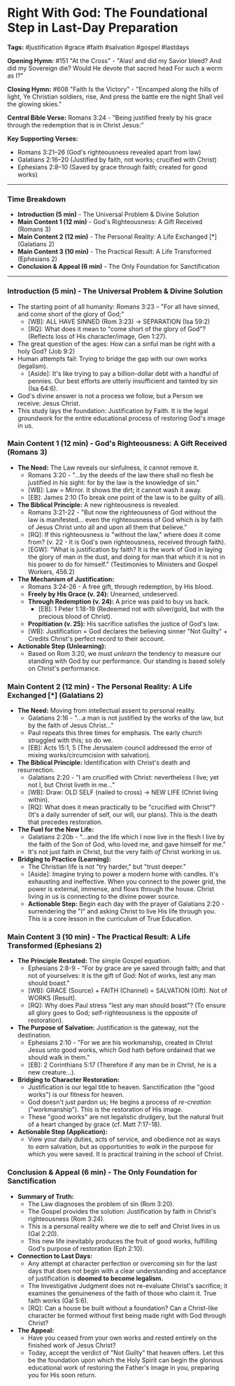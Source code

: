 # Right With God: The Foundational Step in Last-Day Preparation

**Tags:** #justification #grace #faith #salvation #gospel #lastdays

**Opening Hymn:** #151 "At the Cross" - "Alas! and did my Savior bleed? And did my Sovereign die? Would He devote that sacred head For such a worm as I?"

**Closing Hymn:** #608 "Faith Is the Victory" - "Encamped along the hills of light, Ye Christian soldiers, rise, And press the battle ere the night Shall veil the glowing skies."

**Central Bible Verse:** Romans 3:24 - "Being justified freely by his grace through the redemption that is in Christ Jesus:"

**Key Supporting Verses:**
-   Romans 3:21–26 (God's righteousness revealed apart from law)
-   Galatians 2:16–20 (Justified by faith, not works; crucified with Christ)
-   Ephesians 2:8–10 (Saved by grace through faith; created for good works)

---
### **Time Breakdown**
-   **Introduction (5 min)** - The Universal Problem & Divine Solution
-   **Main Content 1 (12 min)** - God's Righteousness: A Gift Received (Romans 3)
-   **Main Content 2 (12 min)** - The Personal Reality: A Life Exchanged [*] (Galatians 2)
-   **Main Content 3 (10 min)** - The Practical Result: A Life Transformed (Ephesians 2)
-   **Conclusion & Appeal (6 min)** - The Only Foundation for Sanctification

---

### **Introduction (5 min) - The Universal Problem & Divine Solution**
-   The starting point of all humanity: Romans 3:23 – "For all have sinned, and come short of the glory of God;"
    -   [WB]: ALL HAVE SINNED (Rom 3:23) -> SEPARATION (Isa 59:2)
    -   [RQ]: What does it mean to "come short of the glory of God"? (Reflects loss of His character/image, Gen 1:27).
-   The great question of the ages: How can a sinful man be right with a holy God? (Job 9:2)
-   Human attempts fail: Trying to bridge the gap with our own works (legalism).
    -   [Aside]: It's like trying to pay a billion-dollar debt with a handful of pennies. Our best efforts are utterly insufficient and tainted by sin (Isa 64:6).
-   God's divine answer is not a process we follow, but a Person we receive: Jesus Christ.
-   This study lays the foundation: Justification by Faith. It is the legal groundwork for the entire educational process of restoring God's image in us.

### **Main Content 1 (12 min) - God's Righteousness: A Gift Received (Romans 3)**
-   **The Need:** The Law reveals our sinfulness, it cannot remove it.
    -   Romans 3:20 - "...by the deeds of the law there shall no flesh be justified in his sight: for by the law is the knowledge of sin."
    -   [WB]: Law = Mirror. It shows the dirt; it cannot wash it away.
    -   [EB]: James 2:10 (To break one point of the law is to be guilty of all).
-   **The Biblical Principle:** A new righteousness is revealed.
    -   Romans 3:21-22 - "But now the righteousness of God without the law is manifested... even the righteousness of God which is by faith of Jesus Christ unto all and upon all them that believe."
    -   [RQ]: If this righteousness is "without the law," where does it come from? (v. 22 - It is God's own righteousness, received through faith).
    -   [EGW]: "What is justification by faith? It is the work of God in laying the glory of man in the dust, and doing for man that which it is not in his power to do for himself." (Testimonies to Ministers and Gospel Workers, 456.2)
-   **The Mechanism of Justification:**
    -   Romans 3:24-26 - A free gift, through redemption, by His blood.
    -   **Freely by His Grace (v. 24):** Unearned, undeserved.
    -   **Through Redemption (v. 24):** A price was paid to buy us back.
        -   [EB]: 1 Peter 1:18-19 (Redeemed not with silver/gold, but with the precious blood of Christ).
    -   **Propitiation (v. 25):** His sacrifice satisfies the justice of God's law.
    -   [WB]: Justification = God declares the believing sinner "Not Guilty" + Credits Christ's perfect record to their account.
-   **Actionable Step (Unlearning):**
    -   Based on Rom 3:20, we must *unlearn* the tendency to measure our standing with God by our performance. Our standing is based solely on Christ's performance.

### **Main Content 2 (12 min) - The Personal Reality: A Life Exchanged [*] (Galatians 2)**
-   **The Need:** Moving from intellectual assent to personal reality.
    -   Galatians 2:16 - "...a man is not justified by the works of the law, but by the faith of Jesus Christ..."
    -   Paul repeats this three times for emphasis. The early church struggled with this; so do we.
    -   [EB]: Acts 15:1, 5 (The Jerusalem council addressed the error of mixing works/circumcision with salvation).
-   **The Biblical Principle:** Identification with Christ's death and resurrection.
    -   Galatians 2:20 - "I am crucified with Christ: nevertheless I live; yet not I, but Christ liveth in me..."
    -   [WB]: Draw: OLD SELF (nailed to cross) -> NEW LIFE (Christ living within).
    -   [RQ]: What does it mean practically to be "crucified with Christ"? (It's a daily surrender of self, our will, our plans). This is the death that precedes restoration.
-   **The Fuel for the New Life:**
    -   Galatians 2:20b - "...and the life which I now live in the flesh I live by the faith of the Son of God, who loved me, and gave himself for me."
    -   It's not just faith *in* Christ, but the very faith *of* Christ working in us.
-   **Bridging to Practice (Learning):**
    -   The Christian life is not "try harder," but "trust deeper."
    -   [Aside]: Imagine trying to power a modern home with candles. It's exhausting and ineffective. When you connect to the power grid, the power is external, immense, and flows through the house. Christ living in us is connecting to the divine power source.
    -   **Actionable Step:** Begin each day with the prayer of Galatians 2:20 - surrendering the "I" and asking Christ to live His life through you. This is a core lesson in the curriculum of True Education.

### **Main Content 3 (10 min) - The Practical Result: A Life Transformed (Ephesians 2)**
-   **The Principle Restated:** The simple Gospel equation.
    -   Ephesians 2:8-9 - "For by grace are ye saved through faith; and that not of yourselves: it is the gift of God: Not of works, lest any man should boast."
    -   [WB]: GRACE (Source) + FAITH (Channel) = SALVATION (Gift). Not of WORKS (Result).
    -   [RQ]: Why does Paul stress "lest any man should boast"? (To ensure all glory goes to God; self-righteousness is the opposite of restoration).
-   **The Purpose of Salvation:** Justification is the gateway, not the destination.
    -   Ephesians 2:10 - "For we are his workmanship, created in Christ Jesus unto good works, which God hath before ordained that we should walk in them."
    -   [EB]: 2 Corinthians 5:17 (Therefore if any man be in Christ, he is a new creature...).
-   **Bridging to Character Restoration:**
    -   Justification is our legal title to heaven. Sanctification (the "good works") is our fitness for heaven.
    -   God doesn't just pardon us; He begins a process of *re-creation* ("workmanship"). This is the restoration of His image.
    -   These "good works" are not legalistic drudgery, but the natural fruit of a heart changed by grace (cf. Matt 7:17-18).
-   **Actionable Step (Application):**
    -   View your daily duties, acts of service, and obedience not as ways to *earn* salvation, but as opportunities to *walk in* the purpose for which you were saved. It is practical training in the school of Christ.

### **Conclusion & Appeal (6 min) - The Only Foundation for Sanctification**
-   **Summary of Truth:**
    -   The Law diagnoses the problem of sin (Rom 3:20).
    -   The Gospel provides the solution: Justification by faith in Christ's righteousness (Rom 3:24).
    -   This is a personal reality where we die to self and Christ lives in us (Gal 2:20).
    -   This new life inevitably produces the fruit of good works, fulfilling God's purpose of restoration (Eph 2:10).
-   **Connection to Last Days:**
    -   Any attempt at character perfection or overcoming sin for the last days that does not begin with a clear understanding and acceptance of justification is **doomed to become legalism.**
    -   The Investigative Judgment does not re-evaluate Christ's sacrifice; it examines the genuineness of the faith of those who claim it. True faith works (Gal 5:6).
    -   [RQ]: Can a house be built without a foundation? Can a Christ-like character be formed without first being made right with God through Christ?
-   **The Appeal:**
    -   Have you ceased from your own works and rested entirely on the finished work of Jesus Christ?
    -   Today, accept the verdict of "Not Guilty" that heaven offers. Let this be the foundation upon which the Holy Spirit can begin the glorious educational work of restoring the Father's image in you, preparing you for His soon return.